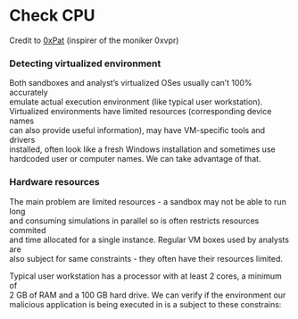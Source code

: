 # Check CPU
Credit to [0xPat](https://0xpat.github.io) (inspirer of the moniker 0xvpr)

### Detecting virtualized environment
Both sandboxes and analyst’s virtualized OSes usually can’t 100% accurately  
emulate actual execution environment (like typical user workstation).  
Virtualized environments have limited resources (corresponding device names  
can also provide useful information), may have VM-specific tools and drivers  
installed, often look like a fresh Windows installation and sometimes use  
hardcoded user or computer names. We can take advantage of that.

### Hardware resources
The main problem are limited resources - a sandbox may not be able to run long  
and consuming simulations in parallel so is often restricts resources commited  
and time allocated for a single instance. Regular VM boxes used by analysts are  
also subject for same constraints - they often have their resources limited.

Typical user workstation has a processor with at least 2 cores, a minimum of  
2 GB of RAM and a 100 GB hard drive. We can verify if the environment our  
malicious application is being executed in is a subject to these constrains:
